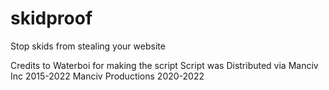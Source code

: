 # skidproof
Stop skids from stealing your website


Credits to Waterboi for making the script
Script was Distributed via Manciv Inc 2015-2022 Manciv Productions 2020-2022
